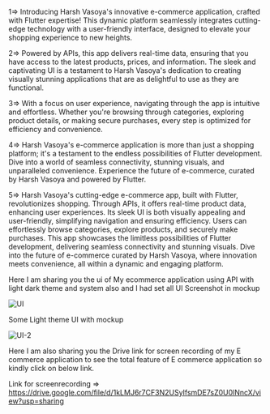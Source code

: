 1=> Introducing Harsh Vasoya's innovative e-commerce application, crafted with Flutter expertise! This dynamic platform seamlessly integrates cutting-edge technology with a user-friendly interface, designed to elevate your shopping experience to new heights.

2=> Powered by APIs, this app delivers real-time data, ensuring that you have access to the latest products, prices, and information. The sleek and captivating UI is a testament to Harsh Vasoya's dedication to creating visually stunning applications that are as delightful to use as they are functional.

3=> With a focus on user experience, navigating through the app is intuitive and effortless. Whether you're browsing through categories, exploring product details, or making secure purchases, every step is optimized for efficiency and convenience.

4=> Harsh Vasoya's e-commerce application is more than just a shopping platform; it's a testament to the endless possibilities of Flutter development. Dive into a world of seamless connectivity, stunning visuals, and unparalleled convenience. Experience the future of e-commerce, curated by Harsh Vasoya and powered by Flutter.

5=> Harsh Vasoya's cutting-edge e-commerce app, built with Flutter, revolutionizes shopping. Through APIs, it offers real-time product data, enhancing user experiences. Its sleek UI is both visually appealing and user-friendly, simplifying navigation and ensuring efficiency. Users can effortlessly browse categories, explore products, and securely make purchases. This app showcases the limitless possibilities of Flutter development, delivering seamless connectivity and stunning visuals. Dive into the future of e-commerce curated by Harsh Vasoya, where innovation meets convenience, all within a dynamic and engaging platform.

Here I am sharing you the ui of My ecommerce application using API with light dark theme and system also and I had set all UI Screenshot in mockup

![UI](https://github.com/Harshvasoya2737/advance_flutter_exam/assets/148517061/25793030-e867-479a-a8ec-fda8210a9b18)

Some Light theme UI with mockup

![UI-2](https://github.com/Harshvasoya2737/advance_flutter_exam/assets/148517061/befb402b-ad69-4eea-8936-7beb6dfc7cb0)

Here I am also sharing you the Drive link for screen recording of my E commerce application to see the total feature of E commerce application so kindly click on below link.

Link for screenrecording => https://drive.google.com/file/d/1kLMJ6r7CF3N2USyIfsmDE7sZ0U0lNncX/view?usp=sharing

